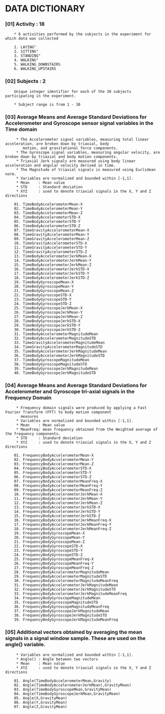 
# DATA DICTIONARY



### [01] Activity : 18

		* 6 activities performed by the subjects in the experiment for which data was collected  

    	1. LAYING"
    	2. SITTING"
    	3. STANDING"
    	4. WALKING"
    	5. WALKING_DOWNSTAIRS
    	6. WALKING_UPSTAIRS                                 


### [02] Subjects : 2 

		Unique integer identifier for each of the 30 subjects participating in the experiment.

		* Subject range is from 1 - 30


### [03] Average Means and Average Standard Deviations for Accelerometer and Gyroscope sensor signal variables in the Time domain
		 
		 * The Accelerometer signal variables, measuring total linear acceleration, are broken down by triaxial, body 
		    motion, and gravitational force components.
		 * The Gyroscope signal variables, measuring angular velocity, are broken down by triaxial and body motion components.
		 * Triaxial Jerk signals are measured using body linear acceleration and angular velocity derived in time.
		 * The Magnitude of triaxial signals is measured using Euclidean norm.
		 * Variables are normalized and bounded within [-1,1].
		 * Mean    : Mean value
		 * STD     : Standard deviation
		 * XYZ     : used to denote triaxial signals in the X, Y and Z directions

		01. TimeBodyAccelerometerMean-X                      
		02. TimeBodyAccelerometerMean-Y                      
		03. TimeBodyAccelerometerMean-Z                      
		04. TimeBodyAccelerometerSTD-X                       
		05. TimeBodyAccelerometerSTD-Y
		06. TimeBodyAccelerometerSTD-Z                       
		07. TimeGravityAccelerometerMean-X                   
		08. TimeGravityAccelerometerMean-Y                   
		09. TimeGravityAccelerometerMean-Z                   
		10. TimeGravityAccelerometerSTD-X                    
		11. TimeGravityAccelerometerSTD-Y                    
		12. TimeGravityAccelerometerSTD-Z                    
		13. TimeBodyAccelerometerJerkMean-X                  
		14. TimeBodyAccelerometerJerkMean-Y                  
		15. TimeBodyAccelerometerJerkMean-Z                  
		16. TimeBodyAccelerometerJerkSTD-X                   
		17. TimeBodyAccelerometerJerkSTD-Y                   
		18. TimeBodyAccelerometerJerkSTD-Z                   
		19. TimeBodyGyroscopeMean-X                          
		20. TimeBodyGyroscopeMean-Y                          
		21. TimeBodyGyroscopeMean-Z                          
		22. TimeBodyGyroscopeSTD-X                           
		23. TimeBodyGyroscopeSTD-Y                           
		24. TimeBodyGyroscopeSTD-Z                           
		25. TimeBodyGyroscopeJerkMean-X                      
		26. TimeBodyGyroscopeJerkMean-Y                      
		27. TimeBodyGyroscopeJerkMean-Z                      
		28. TimeBodyGyroscopeJerkSTD-X                       
		29. TimeBodyGyroscopeJerkSTD-Y                       
		30. TimeBodyGyroscopeJerkSTD-Z                       
		31. TimeBodyAccelerometerMagnitudeMean               
		32. TimeBodyAccelerometerMagnitudeSTD                
		33. TimeGravityAccelerometerMagnitudeMean            
		34. TimeGravityAccelerometerMagnitudeSTD            
		35. TimeBodyAccelerometerJerkMagnitudeMean           
		36. TimeBodyAccelerometerJerkMagnitudeSTD            
		37. TimeBodyGyroscopeMagnitudeMean                   
		38. TimeBodyGyroscopeMagnitudeSTD                    
		39. TimeBodyGyroscopeJerkMagnitudeMean               
		40. TimeBodyGyroscopeJerkMagnitudeSTD   


### [04] Average Means and Average Standard Deviations for Accelerometer and Gyroscope tri-axial signals in the Frequency Domain

		 * Frequency domain signals were produced by applying a Fast Fourier Transform (FFT) to body motion component
		   measures
		 * Variables are normalized and bounded within [-1,1].
		 * Mean    : Mean value
		 * MeanFreq: mean frequency obtained from the Weighted average of the frequency components.
		 * STD     : Standard deviation
		 * XYZ     : used to denote triaxial signals in the X, Y and Z directions

		01. FrequencyBodyAccelerometerMean-X                 
		02. FrequencyBodyAccelerometerMean-Y                 
		03. FrequencyBodyAccelerometerMean-Z                 
		04. FrequencyBodyAccelerometerSTD-X                  
		05. FrequencyBodyAccelerometerSTD-Y                  
		06. FrequencyBodyAccelerometerSTD-Z                  
		07. FrequencyBodyAccelerometerMeanFreq-X             
		08. FrequencyBodyAccelerometerMeanFreq-Y             
		09. FrequencyBodyAccelerometerMeanFreq-Z             
		10. FrequencyBodyAccelerometerJerkMean-X             
		11. FrequencyBodyAccelerometerJerkMean-Y             
		12. FrequencyBodyAccelerometerJerkMean-Z             
		13. FrequencyBodyAccelerometerJerkSTD-X              
		14. FrequencyBodyAccelerometerJerkSTD-Y              
		15. FrequencyBodyAccelerometerJerkSTD-Z          
		16. FrequencyBodyAccelerometerJerkMeanFreq-X         
		17. FrequencyBodyAccelerometerJerkMeanFreq-Y         
		18. FrequencyBodyAccelerometerJerkMeanFreq-Z         
		19. FrequencyBodyGyroscopeMean-X                     
		20. FrequencyBodyGyroscopeMean-Y                     
		21. FrequencyBodyGyroscopeMean-Z                     
		22. FrequencyBodyGyroscopeSTD-X                      
		23. FrequencyBodyGyroscopeSTD-Y                      
		24. FrequencyBodyGyroscopeSTD-Z                  
		25. FrequencyBodyGyroscopeMeanFreq-X                 
		26. FrequencyBodyGyroscopeMeanFreq-Y                 
		27. FrequencyBodyGyroscopeMeanFreq-Z           
		28. FrequencyBodyAccelerometerMagnitudeMean          
		29. FrequencyBodyAccelerometerMagnitudeSTD       
		30. FrequencyBodyAccelerometerMagnitudeMeanFreq      
		31. FrequencyBodyAccelerometerJerkMagnitudeMean      
		32. FrequencyBodyAccelerometerJerkMagnitudeSTD   
		33. FrequencyBodyAccelerometerJerkMagnitudeMeanFreq  
		34. FrequencyBodyGyroscopeMagnitudeMean
		35. FrequencyBodyGyroscopeMagnitudeSTD
		36. FrequencyBodyGyroscopeMagnitudeMeanFreq
		37. FrequencyBodyGyroscopeJerkMagnitudeMean
		38. FrequencyBodyGyroscopeJerkMagnitudeSTD       
		39. FrequencyBodyGyroscopeJerkMagnitudeMeanFreq

### [05] Additional vectors obtained by averaging the mean signals in a signal window sample. These are used on the angle() variable.

		 * Variables are normalized and bounded within [-1,1].
		 * Angle() : Angle between two vectors
		 * Mean    : Mean value
		 * XYZ     : used to denote triaxial signals in the X, Y and Z directions

		01. Angle(TimeBodyAccelerometerMean,Gravity) 
		02. Angle(TimeBodyAccelerometerJerkMean),GravityMean)
		03. Angle(TimeBodyGyroscopeMean,GravityMean)      
		04. Angle(TimeBodyGyroscopeJerkMean,GravityMean)
		05. Angle(X,GravityMean)                             
		06. Angle(Y,GravityMean)                            
		07. Angle(Z,GravityMean)
